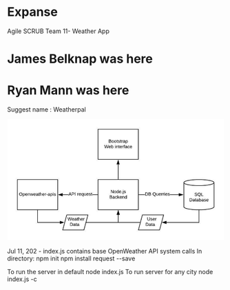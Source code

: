 # Expanse
Agile SCRUB Team 11- Weather App
# James Belknap was here
# Ryan Mann was here

Suggest name : Weatherpal

![Web App Diagram](/weatherpal.jpeg)

Jul 11, 202 - index.js contains base OpenWeather API system calls
In directory:
npm init
npm install request --save

To run the server in default
node index.js
To run server for any city
node index.js -c <city name>

